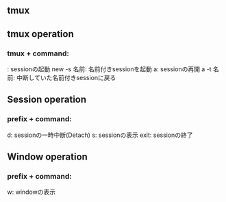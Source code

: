 ## tmux

## tmux operation
### tmux + command:
: sessionの起動
new -s 名前: 名前付きsessionを起動
a: sessionの再開
a -t 名前: 中断していた名前付きsessionに戻る 

## Session operation
### prefix + command:
d: sessionの一時中断(Detach)
s: sessionの表示
exit: sessionの終了

## Window operation
### prefix + command:
w: windowの表示
